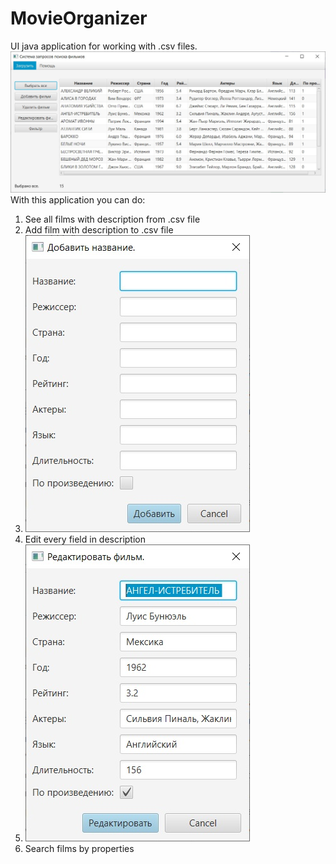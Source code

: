 # MovieOrganizer
UI java application for working with .csv files.
![Главное окно](https://github.com/apppetr/MovieOrganizer/blob/main/MainWindow.jpg)
With this application you can do:
1. See all films with description from .csv file
2. Add film with description to .csv file
3. ![Добавить запись](https://github.com/apppetr/MovieOrganizer/blob/main/AddWindow.jpg)
4. Edit every field in description
5. ![Редактировать запись](https://github.com/apppetr/MovieOrganizer/blob/main/EditWindow.jpg)
6. Search films by properties
